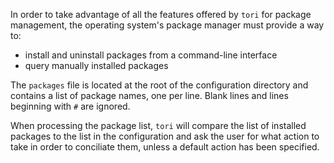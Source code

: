 In order to take advantage of all the features offered by `tori` for package management, the operating system's package manager must provide a way to:

- install and uninstall packages from a command-line interface
- query manually installed packages

The `packages` file is located at the root of the configuration directory and contains a list of package names, one per line. Blank lines and lines beginning with `#` are ignored.

When processing the package list, `tori` will compare the list of installed packages to the list in the configuration and ask the user for what action to take in order to conciliate them, unless a default action has been specified.
